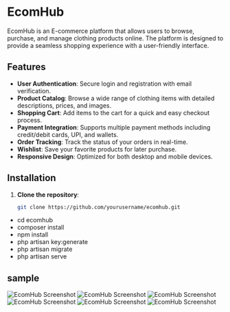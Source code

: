# EcomHub

EcomHub is an E-commerce platform that allows users to browse, purchase, and manage clothing products online. The platform is designed to provide a seamless shopping experience with a user-friendly interface.

## Features

- **User Authentication**: Secure login and registration with email verification.
- **Product Catalog**: Browse a wide range of clothing items with detailed descriptions, prices, and images.
- **Shopping Cart**: Add items to the cart for a quick and easy checkout process.
- **Payment Integration**: Supports multiple payment methods including credit/debit cards, UPI, and wallets.
- **Order Tracking**: Track the status of your orders in real-time.
- **Wishlist**: Save your favorite products for later purchase.
- **Responsive Design**: Optimized for both desktop and mobile devices.

## Installation

1. **Clone the repository**:
   ```bash
   git clone https://github.com/yourusername/ecomhub.git

- cd ecomhub
- composer install
- npm install
- php artisan key:generate
- php artisan migrate
- php artisan serve

## sample

![EcomHub Screenshot](public/assets/images/readme/PART-1.png)
![EcomHub Screenshot](public/assets/images/readme/PART-2.png)
![EcomHub Screenshot](public/assets/images/readme/PART-3.png)
![EcomHub Screenshot](public/assets/images/readme/PART-4.png)
![EcomHub Screenshot](public/assets/images/readme/PART-5.png)
![EcomHub Screenshot](public/assets/images/readme/PART-6.png)
